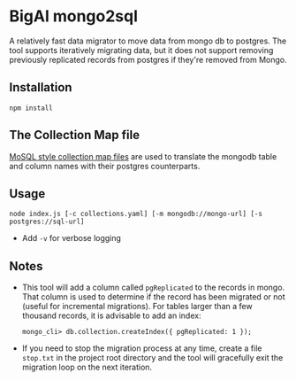 # BigAl mongo2sql

A relatively fast data migrator to move data from mongo db to postgres. The tool supports iteratively migrating data, but it does not support removing previously replicated records from postgres if they're removed from Mongo.

## Installation

```
npm install
```

## The Collection Map file

[MoSQL style collection map files](https://github.com/stripe/mosql#the-collection-map-file) are used to translate the mongodb table and column names with their postgres counterparts.

## Usage

```
node index.js [-c collections.yaml] [-m mongodb://mongo-url] [-s postgres://sql-url]
```

* Add `-v` for verbose logging

## Notes

* This tool will add a column called `pgReplicated` to the records in mongo. That column is used to determine if the record has been migrated or not (useful for incremental migrations). For tables larger than a few thousand records, it is advisable to add an index:

    ```
    mongo_cli> db.collection.createIndex({ pgReplicated: 1 });
    ```

* If you need to stop the migration process at any time, create a file `stop.txt` in the project root directory and the tool will gracefully exit the migration loop on the next iteration.
